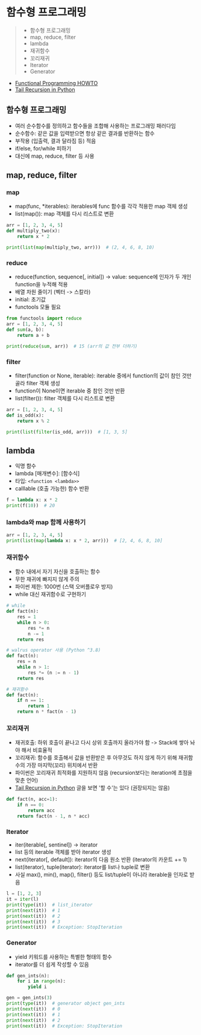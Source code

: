 # 함수형 프로그래밍

> - 함수형 프로그래밍
> - map, reduce, filter
> - lambda
> - 재귀함수
> - 꼬리재귀
> - Iterator
> - Generator

- [Functional Programming HOWTO](https://docs.python.org/3/howto/functional.html)
- [Tail Recursion in Python](https://chrispenner.ca/posts/python-tail-recursion)

## 함수형 프로그래밍

- 여러 순수함수를 정의하고 함수들을 조합해 사용하는 프로그래밍 패러다임
- 순수함수: 같은 값을 입력받으면 항상 같은 결과를 반환하는 함수
- 부작용 (입출력, 결과 달라짐 등) 적음
- if/else, for/while 피하기
- 대신에 map, reduce, filter 등 사용

## map, reduce, filter
### map

- map(func, *iterables): iterables에 func 함수를 각각 적용한 map 객체 생성
- list(map()): map 객체를 다시 리스트로 변환

~~~Python
arr = [1, 2, 3, 4, 5]
def multiply_two(x):
    return x * 2

print(list(map(multiply_two, arr)))  # (2, 4, 6, 8, 10)
~~~

### reduce

- reduce(function, sequence[, initial]) -> value: sequence에 인자가 두 개인 function을 누적해 적용
- 배열 차원 줄이기 (벡터 -> 스칼라)
- initial: 초기값
- functools 모듈 필요

~~~Python
from functools import reduce
arr = [1, 2, 3, 4, 5]
def sum(a, b):
    return a + b

print(reduce(sum, arr))  # 15 (arr의 값 전부 더하기)
~~~

### filter

- filter(function or None, iterable): iterable 중에서 function의 값이 참인 것만 골라 filter 객체 생성
- function이 None이면 iterable 중 참인 것만 반환
- list(filter()): filter 객체를 다시 리스트로 변환

~~~Python
arr = [1, 2, 3, 4, 5]
def is_odd(x):
    return x % 2

print(list(filter(is_odd, arr)))  # [1, 3, 5]
~~~

## lambda

- 익명 함수
- lambda [매개변수]: [함수식]
- 타입: ``<function <lambda>>``
- calllable (호출 가능한) 함수 반환

~~~Python
f = lambda x: x * 2
print(f(10))  # 20
~~~

### lambda와 map 함께 사용하기

~~~Python
arr = [1, 2, 3, 4, 5]
print(list(map(lambda x: x * 2, arr)))  # [2, 4, 6, 8, 10]
~~~

### 재귀함수

- 함수 내에서 자기 자신을 호출하는 함수
- 무한 재귀에 빠지지 않게 주의
- 파이썬 제한: 1000번 (스택 오버플로우 방지)
- while 대신 재귀함수로 구현하기

~~~Python
# while
def fact(n):
    res = 1
    while n > 0:
        res *= n
        n -= 1
    return res

# walrus operator 사용 (Python ^3.8)
def fact(n):
    res = n
    while n > 1:
        res *= (n := n - 1)
    return res

# 재귀함수
def fact(n):
    if n == 1:
        return 1
    return n * fact(n - 1)
~~~

### 꼬리재귀

- 재귀호출: 하위 호출이 끝나고 다시 상위 호출까지 올라가야 함 -> Stack에 쌓아 놔야 해서 비효율적
- 꼬리재귀: 함수를 호출해서 값을 반환받은 후 아무것도 하지 않게 하기 위해 재귀함수의 가장 마지막(꼬리) 위치에서 반환
- 파이썬은 꼬리재귀 최적화를 지원하지 않음 (recursion보다는 iteration에 초점을 맞춘 언어)
- [Tail Recursion in Python](https://chrispenner.ca/posts/python-tail-recursion) 글을 보면 '할 수'는 있다 (권장되지는 않음)

~~~Python
def fact(n, acc=1):
    if n == 0:
        return acc
    return fact(n - 1, n * acc)
~~~

### Iterator

- iter(iterable[, sentinel]) -> iterator
- list 등의 iterable 객체를 받아 iterator 생성
- next(iterator[, default]): iterator의 다음 원소 반환 (iterator의 카운트 += 1)
- list(iterator), tuple(iterator): iterator를 list나 tuple로 변환
- 사실 max(), min(), map(), filter() 등도 list/tuple이 아니라 iterable을 인자로 받음

~~~Python
l = [1, 2, 3]
it = iter(l)
print(type(it))  # list_iterator
print(next(it))  # 1
print(next(it))  # 2
print(next(it))  # 3
print(next(it))  # Exception: StopIteration
~~~

### Generator

- yield 키워드를 사용하는 특별한 형태의 함수
- iterator를 더 쉽게 작성할 수 있음

~~~Python
def gen_ints(n):
    for i in range(n):
        yield i

gen = gen_ints(3)
print(type(it))  # generator object gen_ints
print(next(it))  # 0
print(next(it))  # 1
print(next(it))  # 2
print(next(it))  # Exception: StopIteration
~~~
